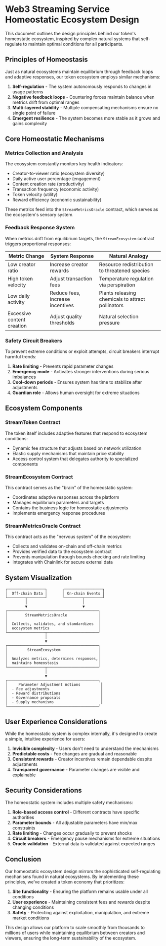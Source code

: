 # Web3 Streaming Service Homeostatic Ecosystem Design

This document outlines the design principles behind our token's homeostatic ecosystem, inspired by complex natural systems that self-regulate to maintain optimal conditions for all participants.

## Principles of Homeostasis

Just as natural ecosystems maintain equilibrium through feedback loops and adaptive responses, our token ecosystem employs similar mechanisms:

1. **Self-regulation** - The system autonomously responds to changes in usage patterns
2. **Negative feedback loops** - Countering forces maintain balance when metrics drift from optimal ranges
3. **Multi-layered stability** - Multiple compensating mechanisms ensure no single point of failure
4. **Emergent resilience** - The system becomes more stable as it grows and gains complexity

## Core Homeostatic Mechanisms

### Metrics Collection and Analysis

The ecosystem constantly monitors key health indicators:

- Creator-to-viewer ratio (ecosystem diversity)
- Daily active user percentage (engagement)
- Content creation rate (productivity)
- Transaction frequency (economic activity)
- Token velocity (utility)
- Reward efficiency (economic sustainability)

These metrics feed into the `StreamMetricsOracle` contract, which serves as the ecosystem's sensory system.

### Feedback Response System

When metrics drift from equilibrium targets, the `StreamEcosystem` contract triggers proportional responses:

| Metric Change | System Response | Natural Analogy |
|---------------|----------------|-----------------|
| Low creator ratio | Increase creator rewards | Resource redistribution to threatened species |
| High token velocity | Adjust transaction fees | Temperature regulation via perspiration |
| Low daily activity | Reduce fees, increase incentives | Plants releasing chemicals to attract pollinators |
| Excessive content creation | Adjust quality thresholds | Natural selection pressure |

### Safety Circuit Breakers

To prevent extreme conditions or exploit attempts, circuit breakers interrupt harmful trends:

1. **Rate limiting** - Prevents rapid parameter changes
2. **Emergency mode** - Activates stronger interventions during serious imbalances
3. **Cool-down periods** - Ensures system has time to stabilize after adjustments
4. **Guardian role** - Allows human oversight for extreme situations

## Ecosystem Components

### StreamToken Contract

The token itself includes adaptive features that respond to ecosystem conditions:

- Dynamic fee structure that adjusts based on network utilization
- Elastic supply mechanisms that maintain price stability
- Access control system that delegates authority to specialized components

### StreamEcosystem Contract

This contract serves as the "brain" of the homeostatic system:

- Coordinates adaptive responses across the platform
- Manages equilibrium parameters and targets
- Contains the business logic for homeostatic adjustments
- Implements emergency response procedures

### StreamMetricsOracle Contract

This contract acts as the "nervous system" of the ecosystem:

- Collects and validates on-chain and off-chain metrics
- Provides verified data to the ecosystem contract
- Prevents manipulation through bounds checking and rate limiting
- Integrates with Chainlink for secure external data

## System Visualization

```
┌─────────────────┐       ┌─────────────────┐
│  Off-chain Data │       │ On-chain Events │
└────────┬────────┘       └────────┬────────┘
         │                         │
         ▼                         ▼
┌─────────────────────────────────────────┐
│        StreamMetricsOracle              │
│                                         │
│  Collects, validates, and standardizes  │
│  ecosystem metrics                      │
└─────────────────┬───────────────────────┘
                  │
                  ▼
┌─────────────────────────────────────────┐
│         StreamEcosystem                 │
│                                         │
│  Analyzes metrics, determines responses,│
│  maintains homeostasis                  │
└─────────────────┬───────────────────────┘
                  │
                  ▼
┌─────────────────────────────────────────┐
│     Parameter Adjustment Actions         │
│  - Fee adjustments                       │
│  - Reward distributions                  │
│  - Governance proposals                  │
│  - Supply mechanisms                     │
└─────────────────────────────────────────┘
```

## User Experience Considerations

While the homeostatic system is complex internally, it's designed to create a simple, intuitive experience for users:

1. **Invisible complexity** - Users don't need to understand the mechanisms
2. **Predictable costs** - Fee changes are gradual and reasonable
3. **Consistent rewards** - Creator incentives remain dependable despite adjustments
4. **Transparent governance** - Parameter changes are visible and explainable

## Security Considerations

The homeostatic system includes multiple safety mechanisms:

1. **Role-based access control** - Different contracts have specific authorities
2. **Parameter bounds** - All adjustable parameters have min/max constraints
3. **Rate limiting** - Changes occur gradually to prevent shocks
4. **Circuit breakers** - Emergency pause mechanisms for extreme situations
5. **Oracle validation** - External data is validated against expected ranges

## Conclusion

Our homeostatic ecosystem design mirrors the sophisticated self-regulating mechanisms found in natural ecosystems. By implementing these principles, we've created a token economy that prioritizes:

1. **Site functionality** - Ensuring the platform remains usable under all conditions
2. **User experience** - Maintaining consistent fees and rewards despite changing conditions
3. **Safety** - Protecting against exploitation, manipulation, and extreme market conditions

This design allows our platform to scale smoothly from thousands to millions of users while maintaining equilibrium between creators and viewers, ensuring the long-term sustainability of the ecosystem.
